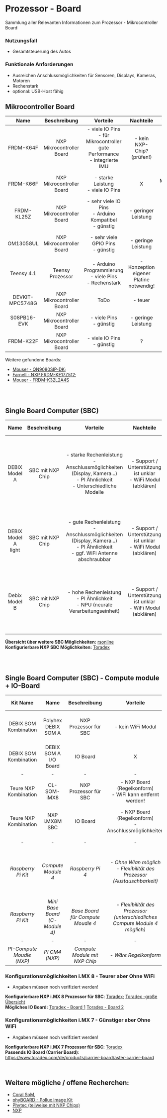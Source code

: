 # Prozessor - Board
Sammlung aller Relevanten Informationen zum Prozessor - Mikrocontroller Board


### Nutzungsfall
- Gesamtsteuerung des Autos

### Funktionale Anforderungen
- Ausreichen Anschlussmöglichkeiten für Sensoren, Displays, Kameras, Motoren
- Rechenstark
- optional: USB-Host fähig


## Mikrocontroller Board
| Name | Beschreibung | Vorteile | Nachteile | Technische Details | Kosten | Link | weitere Infos |
| :--: | :----------: | :------: | :-------: | :----------------: | :----: | :--: | :-----------: |
| FRDM-K64F | NXP Mikrocontroller Board | - viele IO Pins <br> - für Mikrocontroller gute Performance <br> - integrierte IMU | - kein NXP-Chip? (prüfen!) | - Prozessor: MK64FX512VLL12 <br>- 120 MHz ARM Cortex-M4 core | 81,99€ | [Conrad](https://www.conrad.de/de/p/nxp-semiconductors-frdm-k64f-evaluation-board-frdm-k64f-kinetis-k-series-1271993.html) | X |
| FRDM-K66F | NXP Mikrocontroller Board | - starke Leistung <br> - viele IO Pins | X | - Prozessor: MK66FN2M0VMD18 <br> - 180 MHz ARM Cortex M4 | 78,59€ <br> 53,97€| [Mouser](https://www.mouser.de/ProductDetail/NXP-Semiconductors/FRDM-K66F?qs=URJt9NAcxHU9wqRc2Vi51Q%3D%3D&mgh=1) <br> [Farnell](https://de.farnell.com/nxp/frdm-k64f/entwicklungsboard-ethernet-usb/dp/2406741?MER=sy-me-pd-mi-alte) | [Ähnelt Version NXP Kit 3](https://www.nxp.com/design/design-center/development-boards-and-designs/px4-robotic-drone-vehicle-flight-management-unit-vmu-fmu-rddrone-fmuk66:RDDRONE-FMUK66) |
| FRDM-KL25Z | NXP Mikrocontroller Board | - sehr viele IO Pins <br> - Arduino Kompatibel <br> - günstig | - geringer Leistung | - Prozessor: L25Z128VLK4 <br> -48 MHz 32-bit ARM Cortex-M0 | 36,99€ | [Conrad](https://www.conrad.de/de/p/nxp-semiconductors-frdm-kl25z-entwicklungsboard-frdm-kl25z-kinetis-l-series-443897.html) | [Standard Libs](https://github.com/evandro-teixeira/Library-FRDM-KL25Z/tree/master) |
| OM13058UL | NXP Mikrocontroller Board | - sehr viele GPIO Pins <br> - günstig | - geringe Leistung | - Prozessor: ARM Cortex-M0+ <br> - 50 Mhz <br> -32 KB SRAM | 28,37€ | [Mouser](https://www.mouser.de/ProductDetail/NXP-Semiconductors/OM13058UL?qs=gH1BdSMZm8XafPsPpr1OoQ%3D%3D&mgh=1) | X |
| Teensy 4.1 | Teensy Prozessor | - Arduino Programmierung <br> - viele Pins <br> - Rechenstark| - Konzeption eigener Platine notwendig! | - [Teensy Datenblatt](https://www.pjrc.com/store/teensy41.html) <br> - 600 Mhz | 39,90€ | [reichelt](https://www.reichelt.de/teensy-4-1-usb-ohne-header-teensy-4-1-p283580.html) | [Teensy Spezifikationen](https://www.pjrc.com/teensy/techspecs.html) | 
| DEVKIT-MPC5748G | NXP Mikrocontroller Board | ToDo | - teuer | - [NXP Datenblatt](https://www.nxp.com/docs/en/data-sheet/MPC5748G.pdf) <br> - 2 x 160 MHz | 267,82€ | [Mouser](https://www.mouser.de/ProductDetail/NXP-Semiconductors/DEVKIT-MPC5748G?qs=r%2FmwOkjQ8uuMlmH3ctHuWg%3D%3D&mgh=1) | [NXP](https://www.nxp.com/document/guide/getting-started-with-the-devkit-mpc5748g:NGS-DEVKIT-MPC5748G) | 
| S08PB16-EVK | NXP Mikrocontroller Board | - viele Pins <br> - günstig | - geringe Leistung | - [Datenblatt](https://www.mouser.de/new/nxp-semiconductors/nxp-s08pb16-evk-kit/) <br> - 20 MHz | 33,74€ | [Mouser](https://www.mouser.de/ProductDetail/NXP-Semiconductors/S08PB16-EVK?qs=BJlw7L4Cy7%252BwfUq7cUM4Hw%3D%3D&mgh=1) | X |
| FRDM-K22F | NXP Mikrocontroller Board | - viele IO Pins <br> - günstig | ? | [Datenblatt](https://www.farnell.com/datasheets/2607114.pdf) | 44,29€ | [Farnell](https://de.farnell.com/nxp/frdm-k22f/entwicklungsboard-cortex-m4-mcu/dp/2428289) | X |

Weitere gefundene Boards: 
- [Mouser - QN9080SIP-DK](https://www.mouser.de/ProductDetail/NXP-Semiconductors/QN9080SIP-DK?qs=0lQeLiL1qyb7kZqTbNP0AQ%3D%3D); 
- [Farnell - NXP FRDM-KE17Z512](https://de.farnell.com/nxp/frdm-ke17z512/development-kit-32bit-arm-cortex/dp/4391620);
- [Mouser - FRDM-K32L2A4S](https://www.mouser.de/ProductDetail/NXP-Semiconductors/FRDM-K32L2A4S?qs=xZ%2FP%252Ba9zWqbDqubwWpUTfg%3D%3D&mgh=1)

<br>
<br>

## Single Board Computer (SBC)
| Name | Beschreibung | Vorteile | Nachteile | Technische Details | Kosten | Link |
| :--: | :----------: | :------: | :-------: | :----------------: | :----: | :--: |
| DEBIX Model A | SBC mit NXP Chip | - starke Rechenleistung <br> - Anschlussmöglichkeiten (Display, Kamera...) <br> - PI Ähnlichkeit <br> - Unterschiedliche Modelle <br>| - Support / Unterstützung ist unklar <br> - WiFi Modul (abklären) | - bis zu 8 GB Memory <br> - WiFi <br> - OS: Win 10 IoT  <br> - OS: Ubuntu 22.04 <br> - Prozessor: NXP i.MX 8M Plus -| <br> 69,99€ (Memory Abhängig)| [DEBIX](https://debix.io/hardware/model-a.html) <br> [Conrad](https://www.conrad.de/de/p/debix-model-a-2-gb-4-x-1-8-ghz-2625844.html) <br> [digitalo](https://www.digitalo.de/products/1595561/DEBIX-Model-A-2GB-4-x-1.8GHz.html) |
| DEBIX Model A light | SBC mit NXP Chip | - gute Rechenleistung <br> - Anschlussmöglichkeiten (Display, Kamera...) <br> - PI Ähnlichkeit <br> - ggf. WiFi Antenne abschraubbar | - Support / Unterstützung ist unklar <br> - WiFi Modul (abklären) | - 4GB Memory <br> - WiFi <br> - 32 GB eMMc <br> -Prozessor: NXP i.MX 8M Plus Quad Lite | 87,46€ | [rsonline](https://de.rs-online.com/web/p/single-board-computer/2824027) |
| Debix Model B | SBC mit NXP Chip | - hohe Rechenleistung <br> - PI Ähnlichkeit <br> - NPU (neurale Verarbeitungseinheit) | - Support / Unterstützung ist unklar <br>- WiFi Modul (abklären) | - Prozessor: NXP i.MX 8M Plus (Standard) <br> - integrierte NPU- WiFi <br> - 4GB Memory | 170,11€ | [rsonline](https://de.rs-online.com/web/p/entwicklungstools-microcontroller/2619844)

**Übersicht über weitere SBC Möglichkeiten:** [rsonline](https://at.rs-online.com/web/c/?searchTerm=Polyhex+Single+Board+Computer) <br>
**Konfigurierbare NXP SBC Möglichkeiten:** [Toradex](https://www.toradex.com/de/single-board-computers)

<br>
<br>


## Single Board Computer (SBC) - Compute module + IO-Board
| Kit Name | Name | Beschreibung | Vorteile | Nachteile | Technische Details | Kosten | Link | Gesamtkosten |
| :------: | :--: | :----------: | :------: | :-------: | :----------------: | :----: | :--: | :----------: |
| DEBIX SOM Kombination | Polyhex DEBIX SOM A| NXP Prozessor für SBC | - kein WiFi Modul | Support / Anwedung ggf. schwer <br> - Anzahl GPIO Pins | CPU: NXP i.MX 8M Plus | 98,77€ | [rsonline](https://de.rs-online.com/web/p/entwicklungstools-microcontroller/2619845) | 177,90€ |
| DEBIX SOM Kombination | DEBIX SOM A I/O Board | IO Board | X | WiFi Modul <br> - Anzahl GPIO Pins |  X | 177,90 (Kombi Paket) | [rsonline](https://de.rs-online.com/web/p/entwicklungstools-microcontroller/2664269) | 177,90€
| - | - | - | - | - | - | - | - | - |
| Teure NXP Kombination | CL-SOM-iMX8 | NXP Prozessor für SBC | - NXP Board (Regelkonform) <br> - WiFi kann entfernt werden! | Support / Anwendung ggf. schwer <br> - teuer! | - i.MX8M Dual/Quad <br> - bis zu 4 GB Ram <br> - no Wifi möglich | 240€ +  | [compulab](https://www.compulab.com/products/computer-on-modules/cl-som-imx8-nxp-i-mx-8-system-on-module-computer/#ordering) | 420€ + |
| Teure NXP Kombination | NXP i.MX8M SBC | IO Board | - NXP Board (Regelkonform) <br> - Anschlussmöglichkeiten | -  Support / Anwendung ggf. schwer <br> - WiFi <br> - teuer! | - abhängig vom Prozessor <br> - Kameramodul + Verbindung | 180€ + | [Compulab](https://www.compulab.com/de/products/sbcs/sbc-imx8-nxp-i-mx8m-single-board-computer/#ordering) | 420€ + |
| - | - | - | - | - | - | - | - | - |
| *Raspberry Pi Kit* | *Compute Module 4* | *Raspberry Pi 4* | *- Ohne Wlan möglich <br> - Flexibilität des Prozessor (Austauschbarkeit)* | *- kein NXP Chip <br> - nicht nutzbar!* | *- BCM2711 Quad-Core-Cortex-A72 (kein NXP Chip!) <br> - ermöglicht OpenGL <br> - Displayanschluss* | *ca 30€ - 100€ (je naach Ausstattung)* | *[Reichelt](https://www.reichelt.de/raspberry-pi-compute-modul-4-8gb-ram-32gb-emmc-rpi-cm4-8gb32gb-p290547.html?&trstct=vrt_pdn&nbc=1), [weitere Möglichkeiten](https://www.raspberrypi.com/products/compute-module-4/?variant=raspberry-pi-cm4001000)* | *70€ - 140€* |
| *Raspberry Pi Kit* | *Mini Base Board (C-Module 4)* | *Base Board für Compute Moudle 4* | *- Flexibilität des Prozessor (unterschiedliches Compute Module 4 möglich)* | *- kein NXP Chip <br> - nicht nutzbar!* | *- CM4 Socket <br> - Eingangsspannung 5V <br> - 40 Pin GPIO Anschluss* | *35,90€* | *[Berrybase](https://www.berrybase.de/mini-base-board-b-fuer-raspberry-pi-compute-module-4)* | 70€ - 140€ |
| - | - | - | - | - | - | - | - | - |
| *PI-Compute Moudle (NXP)* | *PI CM4 (NXP)* | *Compute Module mit NXP Chip* | *- Wäre Regelkonform* | *- Prototyp <br> - nicht kaufbar* | *X* | *X* | *[pcbway](https://www.pcbway.com/project/shareproject/Pi_MX8M_Plus_SoM_e3fe3cd9.html)* | *X* |

### Konfigurationsmöglichkeiten i.MX 8 - Teurer aber Ohne WiFi
- Angaben müssen noch verifiziert werden! <br>

**Konfigurierbare NXP i.MX 8 Prozessor für SBC**: [Toradex](https://www.toradex.com/de/computer-on-modules/apalis-arm-family/nxp-imx-8#buynow); [Toradex -große Übersicht](https://www.toradex.com/de/single-board-computers/configurator?sbc=) <br>
**Mögliches IO Board:** [Toradex - Board 1](https://www.toradex.com/de/products/carrier-board/mallow-carrier-board) [Toradex - Board 2](https://www.toradex.com/de/products/carrier-board/ixora-carrier-board)

### Konfigurationsmöglichkeiten i.MX 7 - Günstiger aber Ohne WiFi
- Angaben müssen noch verifiziert werden! <br>

**Konfigurierbare NXP i.MX 7 Prozessor für SBC**: [Toradex](https://www.toradex.com/de/computer-on-modules/colibri-arm-family/nxp-freescale-imx7) <br>
**Passends IO Board (Carrier Board)**: https://www.toradex.com/de/products/carrier-board/aster-carrier-board

<br>

## Weitere mögliche / offene Recherchen:  
- [Coral SoM](https://buyzero.de/products/google-coral-system-on-module-som-1gb?variant=39578150961332), 
- [phyBOARD - Pollux Image Kit](https://www.phytec.de/produkte/development-kits/phyboard-pollux-imaging-kit/#technische-details/)
- [Phytec (teilweise mit NXP Chips)](https://www.phytec.de/produkte/single-board-computer)
- [NXP](https://www.nxp.com/webapp/connect/displayPartnerProfile.sp?partnerId=16980&offeringId=31141)